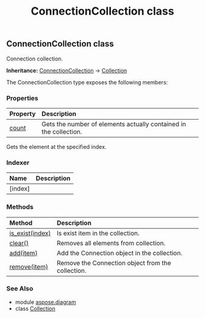 ﻿---
title: ConnectionCollection class
second_title: Aspose.Diagram for Python via .NET API References
description: 
type: docs
weight: 410
url: /python-net/aspose.diagram/connectioncollection/
is_root: false
---

## ConnectionCollection class

Connection collection.



**Inheritance:** [ConnectionCollection](/diagram/python-net/aspose.diagram/connectioncollection) → 
[Collection](/diagram/python-net/aspose.diagram/collection)



The ConnectionCollection type exposes the following members:

### Properties
| Property | Description |
| :- | :- |
| [count](/diagram/python-net/aspose.diagram/connectioncollection/count) | Gets the number of elements actually contained in the collection. |



Gets the element at the specified index.
### Indexer
| Name | Description |
| :- | :- |
| [index] |  |


### Methods
| Method | Description |
| :- | :- |
| [is_exist(index)](/diagram/python-net/aspose.diagram/connectioncollection/is_exist/#int) | Is exist item in the collection. |
| [clear()](/diagram/python-net/aspose.diagram/connectioncollection/clear/#) | Removes all elements from collection. |
| [add(item)](/diagram/python-net/aspose.diagram/connectioncollection/add/#Connection) | Add the Connection object in the collection. |
| [remove(item)](/diagram/python-net/aspose.diagram/connectioncollection/remove/#Connection) | Remove the Connection object from the collection. |


### See Also

* module [aspose.diagram](../)
* class [Collection](/diagram/python-net/aspose.diagram/collection)

